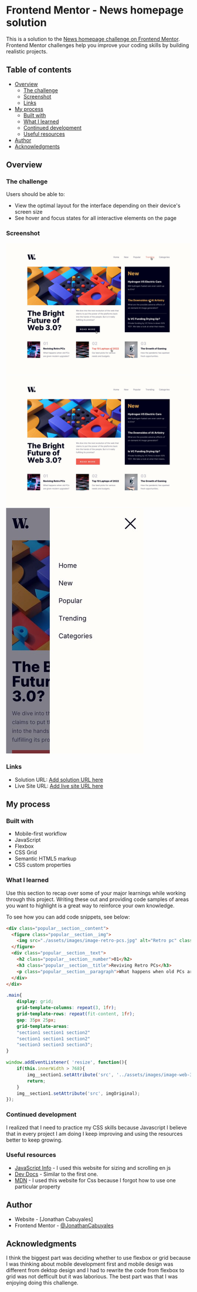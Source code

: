 # Frontend Mentor - News homepage solution

This is a solution to the [News homepage challenge on Frontend Mentor](https://www.frontendmentor.io/challenges/news-homepage-H6SWTa1MFl). Frontend Mentor challenges help you improve your coding skills by building realistic projects. 

## Table of contents

- [Overview](#overview)
  - [The challenge](#the-challenge)
  - [Screenshot](#screenshot)
  - [Links](#links)
- [My process](#my-process)
  - [Built with](#built-with)
  - [What I learned](#what-i-learned)
  - [Continued development](#continued-development)
  - [Useful resources](#useful-resources)
- [Author](#author)
- [Acknowledgments](#acknowledgments)


## Overview

### The challenge

Users should be able to:

- View the optimal layout for the interface depending on their device's screen size
- See hover and focus states for all interactive elements on the page

### Screenshot

![active-states](./design/active-states.jpg)
![desktop design](./design/desktop-design.jpg)
![Mobile menu](./design/mobile-menu.jpg)


### Links

- Solution URL: [Add solution URL here](https://your-solution-url.com)
- Live Site URL: [Add live site URL here](https://your-live-site-url.com)

## My process

### Built with

- Mobile-first workflow
- JavaScript
- Flexbox
- CSS Grid
- Semantic HTML5 markup
- CSS custom properties


### What I learned

Use this section to recap over some of your major learnings while working through this project. Writing these out and providing code samples of areas you want to highlight is a great way to reinforce your own knowledge.

To see how you can add code snippets, see below:

```html
<div class="popular__section__content">
  <figure class="popular__section__img">
    <img src="./assets/images/image-retro-pcs.jpg" alt="Retro pc" class="section__img--popular">
  </figure>
  <div class="popular__section__text">
    <h2 class="popular__section__number">01</h2>
    <h3 class="popular__section__title">Reviving Retro PCs</h3>
    <p class="popular__section__paragraph">What happens when old PCs are given modern upgrades?</p>
  </div>
</div>
```
```css
.main{
    display: grid;
    grid-template-columns: repeat(3, 1fr);
    grid-template-rows: repeat(fit-content, 1fr);
    gap: 35px 25px;
    grid-template-areas:
    "section1 section1 section2"
    "section1 section1 section2"
    "section3 section3 section3";
}
```
```js
window.addEventListener( 'resize', function(){
    if(this.innerWidth > 768){
        img__section1.setAttribute('src', '../assets/images/image-web-3-desktop.jpg');
        return;
    }
    img__section1.setAttribute('src', imgOriginal);
});
```

### Continued development

I realized that I need to practice my CSS skills because Javascript I believe that in every project I am doing I keep improving and using the resources better to keep growing.



### Useful resources

- [JavaScript Info](https://javascript.info/) - I used this website for sizing and scrolling en js
- [Dev Docs](https://devdocs.io/) - Similar to the first one.
- [MDN](https://developer.mozilla.org/en-US/) - I used this website for Css because I forgot how to use one particular property


## Author

- Website - [Jonathan Cabuyales]
- Frontend Mentor - [@JonathanCabuyales](https://www.frontendmentor.io/profile/JonathanCabuyales)

## Acknowledgments

I think the biggest part was deciding whether to use flexbox or grid because I was thinking about mobile development first and mobile design was different from dektop design and I had to rewrite the code from flexbox to grid was not defficult but it was laborious. The best part was that I was enjoying doing this challenge.
